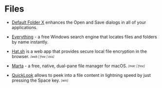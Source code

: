 # Files

- [Default Folder X](https://www.stclairsoft.com/DefaultFolderX/) enhances the Open and Save dialogs in all of your applications.

- [Everything](https://www.voidtools.com) - a free Windows search engine that locates files and folders by name instantly.

- [Hat.sh](https://hat.sh/) is a web app that provides secure local file encryption in the browser. <sub><sup>*[web | free | oss]*</sup></sub>

- [Marta](https://marta.yanex.org) - a free, native, dual-pane file manager for macOS. <sub><sup>*[mac | free]*</sup></sub>

- [QuickLook](https://github.com/QL-Win/QuickLook) allows to peek into a file content in lightning speed by just pressing the Space key. <sub><sup>*[win]*</sup></sub>
